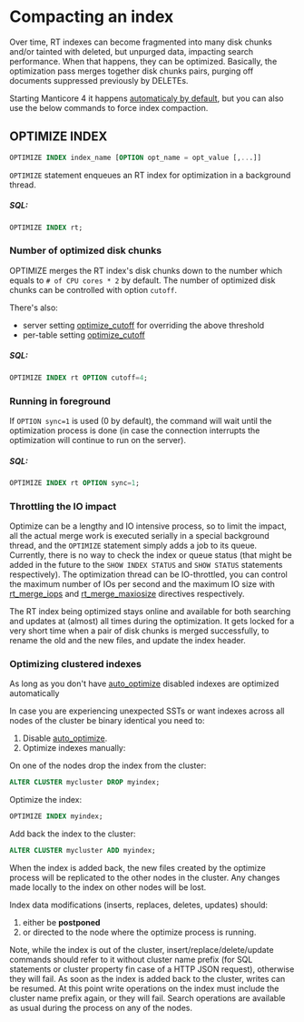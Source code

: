 # Compacting an index

Over time, RT indexes can become fragmented into many disk chunks and/or tainted with deleted, but unpurged data, impacting search performance. When that happens, they can be optimized. Basically, the optimization pass merges together disk chunks pairs, purging off documents suppressed previously by DELETEs.

Starting Manticore 4 it happens [automaticaly by default](../Server_settings/Searchd.md#auto_optimize), but you can also use the below commands to force index compaction.

## OPTIMIZE INDEX

<!-- example optimize -->
```sql
OPTIMIZE INDEX index_name [OPTION opt_name = opt_value [,...]]
```

`OPTIMIZE` statement enqueues an RT index for optimization in a background thread.

<!-- intro -->
##### SQL:

<!-- request SQL -->

```sql
OPTIMIZE INDEX rt;
```
<!-- end -->

### Number of optimized disk chunks

<!-- example optimize_cutoff -->

OPTIMIZE merges the RT index's disk chunks down to the number which equals to `# of CPU cores * 2` by default.  The number of optimized disk chunks can be controlled with option `cutoff`.

There's also:
* server setting [optimize_cutoff](../Server_settings/Searchd.md#optimize_cutoff) for overriding the above threshold
* per-table setting [optimize_cutoff](../Creating_an_index/Local_indexes/Plain_and_real-time_index_settings.md#optimize_cutoff)

<!-- intro -->
##### SQL:

<!-- request SQL -->

```sql
OPTIMIZE INDEX rt OPTION cutoff=4;
```
<!-- end -->

### Running in foreground

<!-- example optimize_sync -->

If `OPTION sync=1` is used (0 by default), the command will wait until the optimization process is done (in case the connection interrupts the optimization will continue to run on the server).

<!-- intro -->
##### SQL:

<!-- request SQL -->

```sql
OPTIMIZE INDEX rt OPTION sync=1;
```
<!-- end -->

### Throttling the IO impact

Optimize can be a lengthy and IO intensive process, so to limit the impact, all the actual merge work is executed serially in a special background thread, and the `OPTIMIZE` statement simply adds a job to its queue. Currently, there is no way to check the index or queue status (that might be added in the future to the `SHOW INDEX STATUS` and `SHOW STATUS` statements respectively). The optimization thread can be IO-throttled, you can control the maximum number of IOs per second and the maximum IO size with [rt_merge_iops](../Server_settings/Searchd.md#rt_merge_iops) and [rt_merge_maxiosize](../Server_settings/Searchd.md#rt_merge_maxiosize) directives respectively.

The RT index being optimized stays online and available for both searching and updates at (almost) all times during the optimization. It gets locked for a very short time when a pair of disk chunks is merged successfully, to rename the old and the new files, and update the index header.

### Optimizing clustered indexes

As long as you don't have [auto_optimize](../Server_settings/Searchd.md#auto_optimize) disabled indexes are optimized automatically

In case you are experiencing unexpected SSTs or want indexes across all nodes of the cluster be binary identical you need to:
1. Disable [auto_optimize](../Server_settings/Searchd.md#auto_optimize).
2. Optimize indexes manually:
<!-- example cluster_manual_drop -->
On one of the nodes drop the index from the cluster:
<!-- request SQL -->
```sql
ALTER CLUSTER mycluster DROP myindex;
```
<!-- end -->
<!-- example cluster_manual_optimize -->
Optimize the index:
<!-- request SQL -->
```sql
OPTIMIZE INDEX myindex;
```
<!-- end -->
<!-- example cluster_manual_add -->
Add back the index to the cluster:
<!-- request SQL -->
```sql
ALTER CLUSTER mycluster ADD myindex;
```
<!-- end -->
When the index is added back, the new files created by the optimize process will be replicated to the other nodes in the cluster.
Any changes made locally to the index on other nodes will be lost.

Index data modifications (inserts, replaces, deletes, updates) should:
1. either be **postponed**
2. or directed to the node where the optimize process is running.

Note, while the index is out of the cluster, insert/replace/delete/update commands should refer to it without cluster name prefix (for SQL statements or cluster property fin case of a HTTP JSON request), otherwise they will fail.
As soon as the index is added back to the cluster, writes can be resumed. At this point write operations on the index must include the cluster name prefix again, or they will fail.
Search operations are available as usual during the process on any of the nodes.
